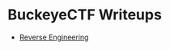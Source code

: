 <h1>BuckeyeCTF Writeups </h1>

- [Reverse Engineering](https://github.com/angietechcafe/CTFWriteUps/tree/main/BuckeyeCTF/Reverse%20Engineering)
